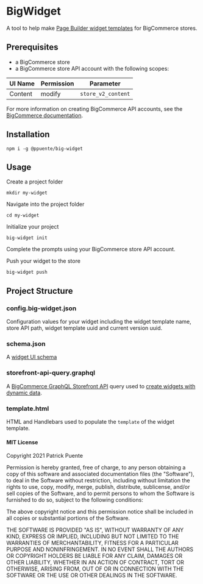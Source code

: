 # BigWidget
A tool to help make [Page Builder widget templates](https://developer.bigcommerce.com/api-docs/store-management/widgets/overview#widget-templates) for BigCommerce stores.

## Prerequisites
- a BigCommerce store
- a BigCommerce store API account with the following scopes:

| UI Name | Permission | Parameter          |
|---------|------------|--------------------|
| Content | modify     | `store_v2_content` |

For more information on creating BigCommerce API accounts, see the [BigCommerce documentation](https://support.bigcommerce.com/s/article/Store-API-Accounts).

## Installation
`npm i -g @ppuente/big-widget`

## Usage
Create a project folder

`mkdir my-widget`

Navigate into the project folder

`cd my-widget`

Initialize your project

`big-widget init`

Complete the prompts using your BigCommerce store API account.

Push your widget to the store

`big-widget push`

## Project Structure
### config.big-widget.json
Configuration values for your widget including the widget template name, store API path, widget template uuid and current version uuid.

### schema.json
A [widget UI schema](https://developer.bigcommerce.com/stencil-docs/page-builder/widget-ui-schema)

### storefront-api-query.graphql
A [BigCommerce GraphQL Storefront API](https://developer.bigcommerce.com/api-docs/storefront/graphql/graphql-storefront-api-overview) query used to [create widgets with dynamic data](https://developer.bigcommerce.com/api-docs/store-management/widgets/tutorials/dynamic-widgets).

### template.html
HTML and Handlebars used to populate the `template` of the widget template.

#### MIT License
Copyright 2021 Patrick Puente

Permission is hereby granted, free of charge, to any person obtaining a copy
of this software and associated documentation files (the "Software"), to deal
in the Software without restriction, including without limitation the rights
to use, copy, modify, merge, publish, distribute, sublicense, and/or sell
copies of the Software, and to permit persons to whom the Software is
furnished to do so, subject to the following conditions:

The above copyright notice and this permission notice shall be included in all
copies or substantial portions of the Software.

THE SOFTWARE IS PROVIDED "AS IS", WITHOUT WARRANTY OF ANY KIND, EXPRESS OR
IMPLIED, INCLUDING BUT NOT LIMITED TO THE WARRANTIES OF MERCHANTABILITY,
FITNESS FOR A PARTICULAR PURPOSE AND NONINFRINGEMENT. IN NO EVENT SHALL THE
AUTHORS OR COPYRIGHT HOLDERS BE LIABLE FOR ANY CLAIM, DAMAGES OR OTHER
LIABILITY, WHETHER IN AN ACTION OF CONTRACT, TORT OR OTHERWISE, ARISING FROM,
OUT OF OR IN CONNECTION WITH THE SOFTWARE OR THE USE OR OTHER DEALINGS IN THE
SOFTWARE.